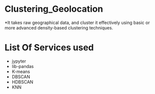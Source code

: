 # Clustering_Geolocation
*It takes raw geographical data, and cluster it effectively using basic or more advanced density-based clustering techniques.


# List Of Services used

- jypyter
- lib-pandas
- K-means
- DBSCAN
- HDBSCAN
- KNN
